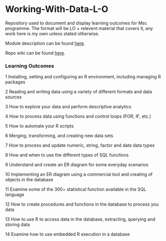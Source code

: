 # Working-With-Data-L-O

Repository used to document and display learning outcomes for Msc programme. The format will be LO + relevent material that covers it, any work here is my own unless stated otherwise.

Module description can be found [here](https://github.com/Maks-Drzezdzon/Working-With-Data-L-O/blob/master/DATA9910-Working%20with%20Data.pdf).

Repo wiki can be found [here](https://github.com/Maks-Drzezdzon/Working-With-Data-L-O/wiki).

### Learning Outcomes

1 Installing, setting and configuring an R environment, including managing R packages

2 Reading and writing data using a variety of different formats and data sources

3 How to explore your data and perform descriptive analytics

4 How to process data using functions and control loops (FOR, IF, etc.)

5 How to automate your R scripts

6 Merging, transforming, and creating new data sets

7 How to process and update numeric, string, factor and date data types

8 How and when to use the different types of SQL functions

9 Understand and create an ER diagram for some everyday scenarios

10 Implementing an ER diagram using a commercial tool and creating of objects in the database

11 Examine some of the 300+ statistical function available in the SQL language

12 How to create procedures and functions in the database to process you data

13 How to use R to access data in the database, extracting, querying and storing data

14 Examine how to use embedded R execution in a database
